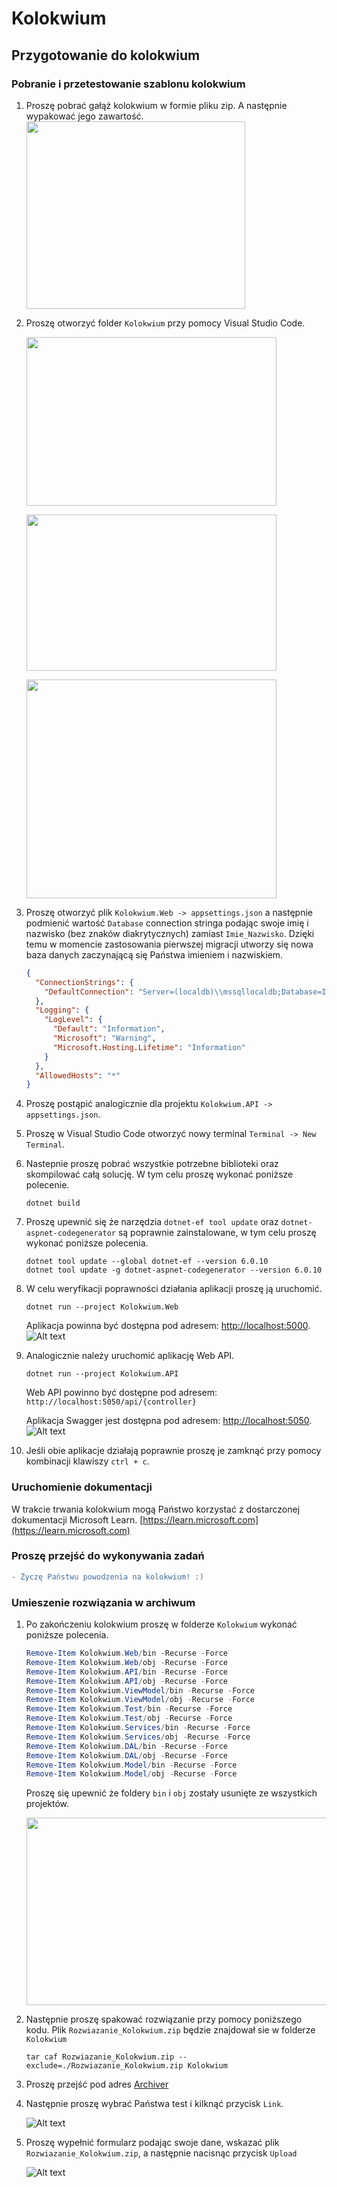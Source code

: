 # Kolokwium
## Przygotowanie do kolokwium
### Pobranie i przetestowanie szablonu kolokwium
1) Proszę pobrać gałąź kolokwium w formie pliku zip. A następnie wypakować jego zawartość.
  <img src="Img/download_zip.png" width=350 height=300></img>
2) Proszę otworzyć folder `Kolokwium` przy pomocy Visual Studio Code.

    <img src="Img/open_folder.png" width=400 height=270></img>

    <img src="Img/open_folder2.png" width=400 height=250></img>

    <img src="Img/open_folder3a.png" width=400 height=350></img>

3) Proszę otworzyć plik `Kolokwium.Web -> appsettings.json` a następnie podmienić wartość `Database` connection stringa podając swoje imię i nazwisko (bez znaków diakrytycznych) zamiast `Imie_Nazwisko`. Dzięki temu w momencie zastosowania pierwszej migracji utworzy się nowa baza danych zaczynającą się Państwa imieniem i nazwiskiem.
    ```json
    {
      "ConnectionStrings": {
        "DefaultConnection": "Server=(localdb)\\mssqllocaldb;Database=Imie_NazwiskoAppDb;Trusted_Connection=True;MultipleActiveResultSets=true"
      },
      "Logging": {
        "LogLevel": {
          "Default": "Information",
          "Microsoft": "Warning",
          "Microsoft.Hosting.Lifetime": "Information"
        }
      },
      "AllowedHosts": "*"
    }
    ```
4) Proszę postąpić analogicznie dla projektu `Kolokwium.API -> appsettings.json`.
5) Proszę w Visual Studio Code otworzyć nowy terminal `Terminal -> New Terminal`.
    
6) Nastepnie proszę pobrać wszystkie potrzebne biblioteki oraz skompilować całą solucję. W tym celu proszę wykonać poniższe polecenie.

    ```
    dotnet build
    ```
7) Proszę upewnić się że narzędzia `dotnet-ef tool update` oraz `dotnet-aspnet-codegenerator` są poprawnie zainstalowane, w tym celu proszę wykonać poniższe polecenia.    
    ```
    dotnet tool update --global dotnet-ef --version 6.0.10
    dotnet tool update -g dotnet-aspnet-codegenerator --version 6.0.10
    ```
    
8) W celu weryfikacji poprawności działania aplikacji proszę ją uruchomić.

    ```
    dotnet run --project Kolokwium.Web
    ```

    Aplikacja powinna być dostępna pod adresem: [http://localhost:5000](http://localhost:5000).
    ![Alt text](Img/run_web.png?raw=true)
    
8) Analogicznie należy uruchomić aplikację Web API.
  
    ```
    dotnet run --project Kolokwium.API
    ```
   Web API powinno być dostępne pod adresem: `http://localhost:5050/api/{controller}` 

   Aplikacja Swagger jest dostępna pod adresem: [http://localhost:5050](http://localhost:5050).
   ![Alt text](Img/run_api.png?raw=true)
    
9) Jeśli obie aplikacje działają poprawnie proszę je zamknąć przy pomocy kombinacji klawiszy `ctrl + c`.

### Uruchomienie dokumentacji
W trakcie trwania kolokwium mogą Państwo korzystać z dostarczonej dokumentacji Microsoft Learn. 
[https://learn.microsoft.com](https://learn.microsoft.com)

### Proszę przejść do wykonywania zadań

```diff
- Życzę Państwu powodzenia na kolokwium! :)
```

### Umieszenie rozwiązania w archiwum
1)  Po zakończeniu kolokwium proszę w folderze `Kolokwium` wykonać poniższe polecenia.
    ```powershell
    Remove-Item Kolokwium.Web/bin -Recurse -Force
    Remove-Item Kolokwium.Web/obj -Recurse -Force
    Remove-Item Kolokwium.API/bin -Recurse -Force
    Remove-Item Kolokwium.API/obj -Recurse -Force
    Remove-Item Kolokwium.ViewModel/bin -Recurse -Force
    Remove-Item Kolokwium.ViewModel/obj -Recurse -Force
    Remove-Item Kolokwium.Test/bin -Recurse -Force
    Remove-Item Kolokwium.Test/obj -Recurse -Force
    Remove-Item Kolokwium.Services/bin -Recurse -Force
    Remove-Item Kolokwium.Services/obj -Recurse -Force
    Remove-Item Kolokwium.DAL/bin -Recurse -Force
    Remove-Item Kolokwium.DAL/obj -Recurse -Force
    Remove-Item Kolokwium.Model/bin -Recurse -Force
    Remove-Item Kolokwium.Model/obj -Recurse -Force  
    
    ```
    Proszę się upewnić że foldery `bin` i `obj` zostały usunięte ze wszystkich projektów.
    
    <img src="Img/del_folders.png" width=600 height=300></img>
    
2)  Następnie proszę spakować rozwiązanie przy pomocy poniższego kodu. Plik `Rozwiazanie_Kolokwium.zip` będzie znajdował sie w folderze `Kolokwium`

    ```
    tar caf Rozwiazanie_Kolokwium.zip --exclude=./Rozwiazanie_Kolokwium.zip Kolokwium 
    ```
    
3)  Proszę przejść pod adres [Archiver](http://ik2a.kik.pcz.czest.pl/archiver/TestArchive/Index)
4)  Następnie proszę wybrać Państwa test i kilknąć przycisk `Link`.

    ![Alt text](Img/ArchiverUpload1.png?raw=true)
    
5)  Proszę wypełnić formularz podając swoje dane, wskazać plik `Rozwiazanie_Kolokwium.zip`, a następnie nacisnąc przycisk `Upload`

    ![Alt text](Img/ArchiverUpload2.png?raw=true)
    
 
